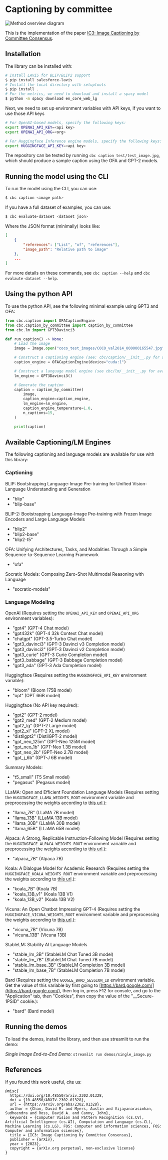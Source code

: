 # Captioning by committee

![Method overview diagram](https://raw.githubusercontent.com/DavidMChan/caption-by-committee/main/assets/method-v2.png)

This is the implementation of the paper [IC3: Image Captioning by Committee Consensus](https://arxiv.org/abs/2302.01328).


## Installation

The library can be installed with:
```bash
# Install LAVIS for BLIP/BLIP2 support
$ pip install salesforce-lavis
# Install the local directory with setuptools
$ pip install .
# For the metrics, we need to download and install a spacy model
$ python -m spacy download en_core_web_lg
```

Next, we need to set up environment variables with API keys, if you want to use those API keys
```bash
# For OpenAI-based models, specify the following keys:
export OPENAI_API_KEY=<api key>
export OPENAI_API_ORG=<org>

# For Huggingface Inference engine models, specify the following keys:
export HUGGINGFACE_API_KEY=<api key>
```

The repository can be tested by running `cbc caption test/test_image.jpg`, which should produce a sample caption using
the OFA and GPT-2 models.

## Running the model using the CLI

To run the model using the CLI, you can use:
```bash
$ cbc caption <image path>
```

If you have a full dataset of examples, you can use:
```bash
$ cbc evaluate-dataset <dataset json>
```

Where the JSON format (minimally) looks like:
```json
[
    {
        "references": ["List", "of", "references"],
        "image_path": "Relative path to image"
    },
    ...
]
```

For more details on these commands, see `cbc caption --help` and `cbc evalaute-dataset --help`.


## Using the python API

To use the python API, see the following minimal example using GPT3 and OFA:

```python
from cbc.caption import OFACaptionEngine
from cbc.caption_by_committee import caption_by_committee
from cbc.lm import GPT3Davinci3

def run_caption() -> None:
    # Load the image
    image = Image.open("coco_test_images/COCO_val2014_000000165547.jpg").convert("RGB")

    # Construct a captioning engine (see: cbc/caption/__init__.py for available engines)
    caption_engine = OFACaptionEngine(device="cuda:1")

    # Construct a language model engine (see cbc/lm/__init__.py for available engines)
    lm_engine = GPT3Davinci3()

    # Generate the caption
    caption = caption_by_committee(
        image,
        caption_engine=caption_engine,
        lm_engine=lm_engine,
        caption_engine_temperature=1.0,
        n_captions=15,
    )

    print(caption)

```

## Available Captioning/LM Engines

The following captioning and language models are available for use with this library:

### Captioning

BLIP: Bootstrapping Language-Image Pre-training for Unified Vision-Language Understanding and Generation
- "blip"
- "blip-base"

BLIP-2: Bootstrapping Language-Image Pre-training with Frozen Image Encoders and Large Language Models
- "blip2"
- "blip2-base"
- "blip2-t5"

OFA: Unifying Architectures, Tasks, and Modalities Through a Simple Sequence-to-Sequence Learning Framework
- "ofa"

Socratic Models: Composing Zero-Shot Multimodal Reasoning with Language
- "socratic-models"

### Language Modeling

OpenAI (Requires setting the `OPENAI_API_KEY` and `OPENAI_API_ORG` environment variables):
- "gpt4" (GPT-4 Chat model)
- "gpt432k" (GPT-4 32k Context Chat model)
- "chatgpt" (GPT-3.5-Turbo Chat model)
- "gpt3_davinci3" (GPT-3 Davinci v3 Completion model)
- "gpt3_davinci2" (GPT-3 Davinci v2 Completion model)
- "gpt3_curie" (GPT-3 Curie Completion model)
- "gpt3_babbage" (GPT-3 Babbage Completion model)
- "gpt3_ada" (GPT-3 Ada Completion model)

Huggingface (Requires setting the `HUGGINGFACE_API_KEY` environment variable):
- "bloom" (Bloom 175B model)
- "opt" (OPT 66B model)

Huggingface (No API key required):
- "gpt2" (GPT-2 model)
- "gpt2_med" (GPT-2 Medium model)
- "gpt2_lg" (GPT-2 Large model)
- "gpt2_xl" (GPT-2 XL model)
- "distilgpt2" (DistilGPT-2 model)
- "gpt_neo_125m" (GPT-Neo 125M model)
- "gpt_neo_1b" (GPT-Neo 1.3B model)
- "gpt_neo_2b" (GPT-Neo 2.7B model)
- "gpt_j_6b" (GPT-J 6B model)

Summary Models:
- "t5_small" (T5 Small model)
- "pegasus" (Pegasus model)

LLaMA: Open and Efficient Foundation Language Models (Requires setting the `HUGGINGFACE_LLAMA_WEIGHTS_ROOT` environment variable and preprocessing the weights according to [this url](https://huggingface.co/docs/transformers/main/model_doc/llama).):
- "llama_7B" (LLaMA 7B model)
- "llama_13B" (LLaMA 13B model)
- "llama_30B" (LLaMA 30B model)
- "llama_65B" (LLaMA 65B model)

Alpaca: A Strong, Replicable Instruction-Following Model (Requires setting the `HUGGINGFACE_ALPACA_WEIGHTS_ROOT` environment variable and preprocessing the weights according to [this url](https://github.com/tatsu-lab/stanford_alpaca#recovering-alpaca-weights).):
- "alpaca_7B" (Alpaca 7B)

Koala: A Dialogue Model for Academic Research (Requires setting the `HUGGINGFACE_KOALA_WEIGHTS_ROOT` environment variable and preprocessing the weights according to [this url](https://github.com/young-geng/EasyLM/blob/main/docs/koala.md).):
- "koala_7B" (Koala 7B)
- "koala_13B_v1" (Koala 13B V1)
- "koala_13B_v2" (Koala 13B V2)

Vicuna: An Open Chatbot Impressing GPT-4 (Requires setting the `HUGGINGFACE_VICUNA_WEIGHTS_ROOT` environment variable and preprocessing the weights according to [this url](https://github.com/lm-sys/FastChat#vicuna-weights).):
- "vicuna_7B" (Vicuna 7B)
- "vicuna_13B" (Vicuna 13B)

StableLM: Stability AI Language Models
- "stable_lm_3B" (StableLM Chat Tuned 3B model)
- "stable_lm_7B" (StableLM Chat Tuned 7B model)
- "stable_lm_base_3B" (StableLM Completion 3B model)
- "stable_lm_base_7B" (StableLM Completion 7B model)

Bard (Requires setting the `GOOGLE_BARD_SESSION_ID` environment variable. Get the value of this variable by first going to [https://bard.google.com/](https://bard.google.com/), then log in, press F12 for console, and go to the "Application" tab, then "Cookies", then copy the value of the "__Secure-1PSID" cookie.):
- "bard" (Bard model)


## Running the demos

To load the demos, install the library, and then use streamlit to run the demo:

*Single Image End-to-End Demo:* `streamlit run demos/single_image.py`


## References

If you found this work useful, cite us:
```
@misc{
  https://doi.org/10.48550/arxiv.2302.01328,
  doi = {10.48550/ARXIV.2302.01328},
  url = {https://arxiv.org/abs/2302.01328},
  author = {Chan, David M. and Myers, Austin and Vijayanarasimhan, Sudheendra and Ross, David A. and Canny, John},
  keywords = {Computer Vision and Pattern Recognition (cs.CV), Artificial Intelligence (cs.AI), Computation and Language (cs.CL), Machine Learning (cs.LG), FOS: Computer and information sciences, FOS: Computer and information sciences},
  title = {IC3: Image Captioning by Committee Consensus},
  publisher = {arXiv},
  year = {2023},
  copyright = {arXiv.org perpetual, non-exclusive license}
}

```
